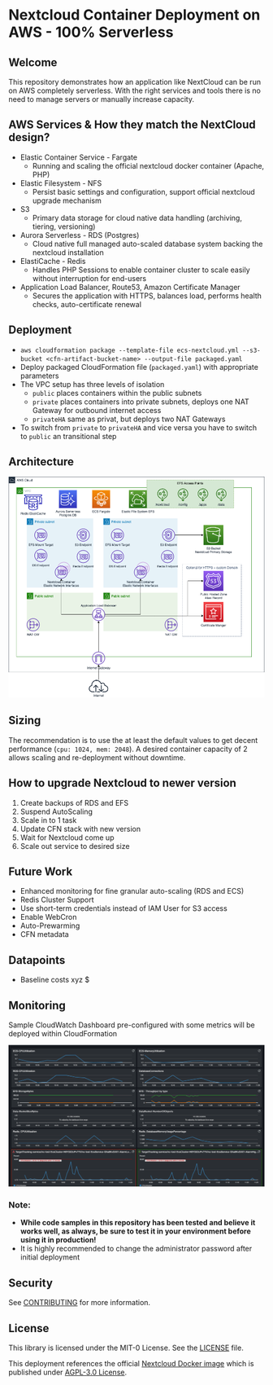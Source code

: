 # Nextcloud Container Deployment on AWS - 100% Serverless

## Welcome

This repository demonstrates how an application like NextCloud can be run on AWS completely serverless.
With the right services and tools there is no need to manage servers or manually increase capacity.

## AWS Services & How they match the NextCloud design?

* Elastic Container Service - Fargate
    * Running and scaling the official nextcloud docker container (Apache, PHP)
* Elastic Filesystem - NFS
    * Persist basic settings and configuration, support official nextcloud upgrade mechanism
* S3
    * Primary data storage for cloud native data handling (archiving, tiering, versioning)
* Aurora Serverless - RDS (Postgres)
    * Cloud native full managed auto-scaled database system backing the nextcloud installation
* ElastiCache - Redis
    * Handles PHP Sessions to enable container cluster to scale easily without interruption for end-users
* Application Load Balancer, Route53, Amazon Certificate Manager
    * Secures the application with HTTPS, balances load, performs health checks, auto-certificate renewal

## Deployment

* `aws cloudformation package --template-file ecs-nextcloud.yml --s3-bucket <cfn-artifact-bucket-name> --output-file packaged.yaml `
* Deploy packaged CloudFormation file (`packaged.yaml`) with appropriate parameters
* The VPC setup has three levels of isolation
  * `public` places containers within the public subnets
  * `private` places containers into private subnets, deploys one NAT Gateway for outbound internet access
  * `privateHA` same as privat, but deploys two NAT Gateways
* To switch from `private` to `privateHA` and vice versa you have to switch to `public` an transitional step

## Architecture

![Architecture Diagram](docs/aws-nextcloud.png)

## Sizing

The recommendation is to use the at least the default values to get decent performance (`cpu: 1024, mem: 2048`).
A desired container capacity of 2 allows scaling and re-deployment without downtime.  

## How to upgrade Nextcloud to newer version

1. Create backups of RDS and EFS
2. Suspend AutoScaling   
3. Scale in to 1 task
4. Update CFN stack with new version
5. Wait for Nextcloud come up
6. Scale out service to desired size

## Future Work

* Enhanced monitoring for fine granular auto-scaling (RDS and ECS)
* Redis Cluster Support
* Use short-term credentials instead of IAM User for S3 access
* Enable WebCron
* Auto-Prewarming
* CFN metadata

## Datapoints

* Baseline costs xyz $

## Monitoring

Sample CloudWatch Dashboard pre-configured with some metrics will be deployed within CloudFormation

![CW-Dashboard](docs/cw-dashboard.png)

### Note:

* **While code samples in this repository has been tested and believe it works well, as always, be sure to test it in your environment before using it in production!**
* It is highly recommended to change the administrator password after initial deployment

## Security

See [CONTRIBUTING](CONTRIBUTING.md#security-issue-notifications) for more information.

## License

This library is licensed under the MIT-0 License. See the [LICENSE](LICENSE) file.

This deployment references the official [Nextcloud Docker image](https://github.com/nextcloud/docker) which is published under [AGPL-3.0 License](https://github.com/nextcloud/docker/blob/master/LICENSE.md).